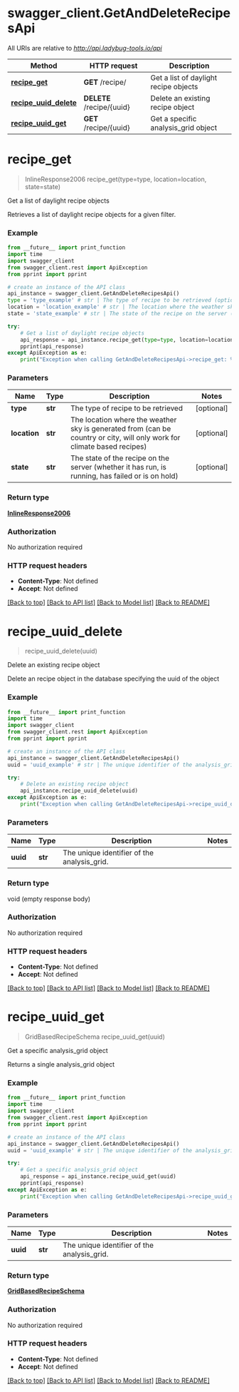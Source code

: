 # swagger_client.GetAndDeleteRecipesApi

All URIs are relative to *http://api.ladybug-tools.io/api*

Method | HTTP request | Description
------------- | ------------- | -------------
[**recipe_get**](GetAndDeleteRecipesApi.md#recipe_get) | **GET** /recipe/ | Get a list of daylight recipe objects
[**recipe_uuid_delete**](GetAndDeleteRecipesApi.md#recipe_uuid_delete) | **DELETE** /recipe/{uuid} | Delete an existing recipe object
[**recipe_uuid_get**](GetAndDeleteRecipesApi.md#recipe_uuid_get) | **GET** /recipe/{uuid} | Get a specific analysis_grid object


# **recipe_get**
> InlineResponse2006 recipe_get(type=type, location=location, state=state)

Get a list of daylight recipe objects

Retrieves a list of daylight recipe objects for a given filter.

### Example
```python
from __future__ import print_function
import time
import swagger_client
from swagger_client.rest import ApiException
from pprint import pprint

# create an instance of the API class
api_instance = swagger_client.GetAndDeleteRecipesApi()
type = 'type_example' # str | The type of recipe to be retrieved (optional)
location = 'location_example' # str | The location where the weather sky is generated from (can be country or city, will only work for climate based recipes) (optional)
state = 'state_example' # str | The state of the recipe on the server (whether it has run, is running, has failed or is on hold) (optional)

try:
    # Get a list of daylight recipe objects
    api_response = api_instance.recipe_get(type=type, location=location, state=state)
    pprint(api_response)
except ApiException as e:
    print("Exception when calling GetAndDeleteRecipesApi->recipe_get: %s\n" % e)
```

### Parameters

Name | Type | Description  | Notes
------------- | ------------- | ------------- | -------------
 **type** | **str**| The type of recipe to be retrieved | [optional] 
 **location** | **str**| The location where the weather sky is generated from (can be country or city, will only work for climate based recipes) | [optional] 
 **state** | **str**| The state of the recipe on the server (whether it has run, is running, has failed or is on hold) | [optional] 

### Return type

[**InlineResponse2006**](InlineResponse2006.md)

### Authorization

No authorization required

### HTTP request headers

 - **Content-Type**: Not defined
 - **Accept**: Not defined

[[Back to top]](#) [[Back to API list]](../README.md#documentation-for-api-endpoints) [[Back to Model list]](../README.md#documentation-for-models) [[Back to README]](../README.md)

# **recipe_uuid_delete**
> recipe_uuid_delete(uuid)

Delete an existing recipe object

Delete an recipe object in the database specifying the uuid of the object

### Example
```python
from __future__ import print_function
import time
import swagger_client
from swagger_client.rest import ApiException
from pprint import pprint

# create an instance of the API class
api_instance = swagger_client.GetAndDeleteRecipesApi()
uuid = 'uuid_example' # str | The unique identifier of the analysis_grid.

try:
    # Delete an existing recipe object
    api_instance.recipe_uuid_delete(uuid)
except ApiException as e:
    print("Exception when calling GetAndDeleteRecipesApi->recipe_uuid_delete: %s\n" % e)
```

### Parameters

Name | Type | Description  | Notes
------------- | ------------- | ------------- | -------------
 **uuid** | **str**| The unique identifier of the analysis_grid. | 

### Return type

void (empty response body)

### Authorization

No authorization required

### HTTP request headers

 - **Content-Type**: Not defined
 - **Accept**: Not defined

[[Back to top]](#) [[Back to API list]](../README.md#documentation-for-api-endpoints) [[Back to Model list]](../README.md#documentation-for-models) [[Back to README]](../README.md)

# **recipe_uuid_get**
> GridBasedRecipeSchema recipe_uuid_get(uuid)

Get a specific analysis_grid object

Returns a single analysis_grid object

### Example
```python
from __future__ import print_function
import time
import swagger_client
from swagger_client.rest import ApiException
from pprint import pprint

# create an instance of the API class
api_instance = swagger_client.GetAndDeleteRecipesApi()
uuid = 'uuid_example' # str | The unique identifier of the analysis_grid.

try:
    # Get a specific analysis_grid object
    api_response = api_instance.recipe_uuid_get(uuid)
    pprint(api_response)
except ApiException as e:
    print("Exception when calling GetAndDeleteRecipesApi->recipe_uuid_get: %s\n" % e)
```

### Parameters

Name | Type | Description  | Notes
------------- | ------------- | ------------- | -------------
 **uuid** | **str**| The unique identifier of the analysis_grid. | 

### Return type

[**GridBasedRecipeSchema**](GridBasedRecipeSchema.md)

### Authorization

No authorization required

### HTTP request headers

 - **Content-Type**: Not defined
 - **Accept**: Not defined

[[Back to top]](#) [[Back to API list]](../README.md#documentation-for-api-endpoints) [[Back to Model list]](../README.md#documentation-for-models) [[Back to README]](../README.md)

